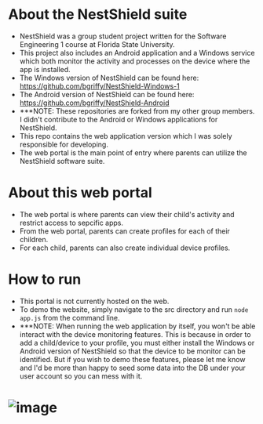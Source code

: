 # About the NestShield suite
- NestShield was a group student project written for the Software Engineering 1 course at Florida State University.  
- This project also includes an Android application and a Windows service which both monitor the activity and processes on the device where the app is installed.
- The Windows version of NestShield can be found here: https://github.com/bgriffy/NestShield-Windows-1
- The Android version of NestShield can be found here: https://github.com/bgriffy/NestShield-Android
- ***NOTE: These repositories are forked from my other group members. I didn't contribute to the Android or Windows applications for NestShield. 
- This repo contains the web application version which I was solely responsible for developing.  
- The web portal is the main point of entry where parents can utilize the NestShield software suite.

# About this web portal
- The web portal is where parents can view their child's activity and restrict access to sepcific apps.
- From the web portal, parents can create profiles for each of their children.
- For each child, parents can also create individual device profiles.

# How to run
- This portal is not currently hosted on the web.
- To demo the website, simply navigate to the src directory and run  ```node app.js``` from the command line.
- ***NOTE: When running the web application by itself, you won't be able interact with the device monitoring features. This is because in order to add a child/device to your profile, you must either install the Windows or Android version of NestShield so that the device to be monitor can be identified. But if you wish to demo these features, please let me know and I'd be more than happy to seed some data into the DB under your user account so you can mess with it.  

# ![image](https://user-images.githubusercontent.com/11038998/111000550-3b460900-8350-11eb-8ad0-c9477b069d6d.png)
